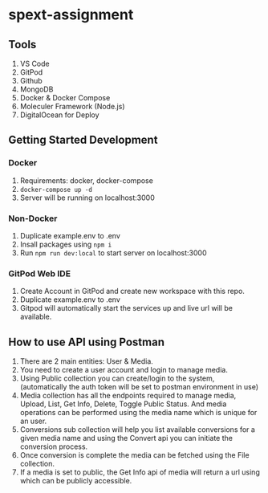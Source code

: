 # spext-assignment

## Tools
1. VS Code
2. GitPod
3. Github
4. MongoDB
5. Docker & Docker Compose
6. Moleculer Framework (Node.js)
7. DigitalOcean for Deploy

## Getting Started Development

### Docker
1. Requirements: docker, docker-compose
2. `docker-compose up -d`
3. Server will be running on localhost:3000

### Non-Docker
1. Duplicate example.env to .env
2. Insall packages using `npm i`
3. Run `npm run dev:local` to start server on localhost:3000

### GitPod Web IDE
1. Create Account in GitPod and create new workspace with this repo.
2. Duplicate example.env to .env
3. Gitpod will automatically start the services up and live url will be available.

## How to use API using Postman
1. There are 2 main entities: User & Media.
2. You need to create a user account and login to manage media.
3. Using Public collection you can create/login to the system, (automatically the auth token will be set to postman environment in use)
4. Media collection has all the endpoints required to manage media, Upload, List, Get Info, Delete, Toggle Public Status. And media operations can be performed using the media name which is unique for an user.
5. Conversions sub collection will help you list available conversions for a given media name and using the Convert api you can initiate the conversion process.
6. Once conversion is complete the media can be fetched using the File collection.
7. If a media is set to public, the Get Info api of media will return a url using which can be publicly accessible.